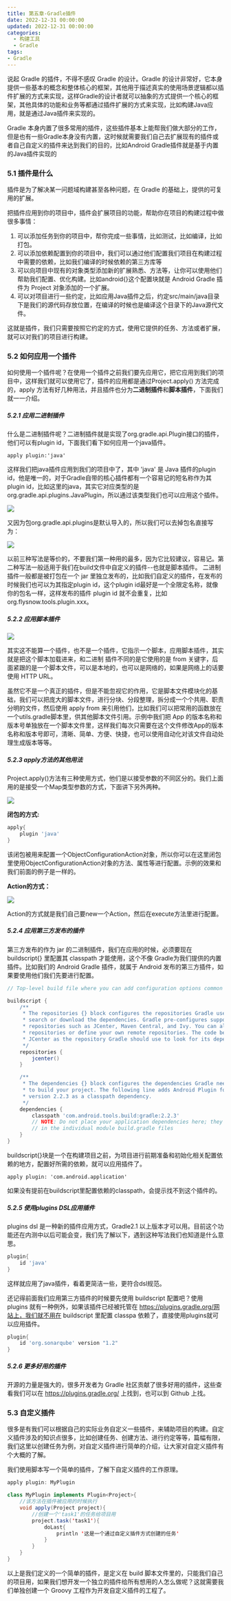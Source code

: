 ```yaml
---
title: 第五章-Gradle插件
date: 2022-12-31 00:00:00
updated: 2022-12-31 00:00:00
categories:
  - 构建工具
  - Gradle
tags:
- Gradle
---
```


说起 Gradle 的插件，不得不感叹 Gradle 的设计。Gradle 的设计非常好，它本身提供一些基本的概念和整体核心的框架，其他用于描述真实的使用场景逻辑都以插件扩展的方式来实现，这样Gradle的设计者就可以抽象的方式提供一个核心的框架，其他具体的功能和业务等都通过插件扩展的方式来实现，比如构建Java应用，就是通过Java插件来实现的。

Gradle 本身内置了很多常用的插件，这些插件基本上能帮我们做大部分的工作，但是也有一些Gradle本身没有内置，这时候就需要我们自己去扩展现有的插件或者自己自定义的插件来达到我们的目的，比如Android Gradle插件就是基于内置的Java插件实现的

### 5.1 插件是什么

插件是为了解决某一问题域构建甚至各种问题，在 Gradle 的基础上，提供的可复用的扩展。

把插件应用到你的项目中，插件会扩展项目的功能，帮助你在项目的构建过程中做很多事情：

1. 可以添加任务到你的项目中，帮你完成一些事情，比如测试，比如编译，比如打包。
2. 可以添加依赖配置到你的项目中，我们可以通过他们配置我们项目在构建过程中需要的依赖，比如我们编译的时候依赖的第三方库等
3. 可以向项目中现有的对象类型添加新的扩展熟悉、方法等，让你可以使用他们帮助我们配置、优化构建。比如android{}这个配置块就是 Android Gradle 插件为 Project 对象添加的一个扩展。
4. 可以对项目进行一些约定，比如应用Java插件之后，约定src/main/java目录下是我们的源代码存放位置，在编译的时候也是编译这个目录下的Java源代文件。

<!-- more -->

这就是插件，我们只需要按照它约定的方式，使用它提供的任务、方法或者扩展，就可以对我们的项目进行构建。

### 5.2 如何应用一个插件

如何使用一个插件呢？在使用一个插件之前我们要先应用它，把它应用到我们的项目中，这样我们就可以使用它了，插件的应用都是通过Project.apply() 方法完成的，apply 方法有好几种用法，并且插件也分为**二进制插件**和**脚本插件**，下面我们就一一介绍。

##### 5.2.1 应用二进制插件

什么是二进制插件呢？二进制插件就是实现了org.gradle.api.Plugin接口的插件，他们可以有plugin id，下面我们看下如何应用一个java插件。

`apply plugin:'java'`

这样我们把java插件应用到我们的项目中了，其中 'java' 是 Java 插件的plugin id，他是唯一的，对于Gradle自带的核心插件都有一个容易记的短名称作为其 plugin id，比如这里的java，其实它对应类型的是org.gradle.api.plugins.JavaPlugin，所以通过该类型我们也可以应用这个插件。

![](http://upload-images.jianshu.io/upload_images/1662509-0ccc0c0110e9e959.png?imageMogr2/auto-orient/strip%7CimageView2/2/w/1240)

又因为包org.gradle.api.plugins是默认导入的，所以我们可以去掉包名直接写为：

![](http://upload-images.jianshu.io/upload_images/1662509-1e8635af92f20291.png?imageMogr2/auto-orient/strip%7CimageView2/2/w/1240)

以前三种写法是等价的，不要我们第一种用的最多，因为它比较建议，容易记。第二种写法一般适用于我们在build文件中自定义的插件--也就是脚本插件。
二进制插件一般都是被打包在一个 jar 里独立发布的，比如我们自定义的插件，在发布的时候我们也可以为其指定plugin id，这个plugin id最好是一个全限定名称，就像你的包名一样，这样发布的插件 plugin id 就不会重复，比如 org.flysnow.tools.plugin.xxx。

##### 5.2.2 应用脚本插件

![](http://upload-images.jianshu.io/upload_images/1662509-79592fa86b10ce47.png?imageMogr2/auto-orient/strip%7CimageView2/2/w/1240)

其实这不能算一个插件，也不是一个插件，它指示一个脚本，应用脚本插件，其实就是把这个脚本加载进来，和二进制 插件不同的是它使用的是 from 关键字，后面紧跟的是一个脚本文件，可以是本地的，也可以是网络的，如果是网络上的话要使用 HTTP URL。

虽然它不是一个真正的插件，但是不能忽视它的作用，它是脚本文件模块化的基础，我们可以把庞大的脚本文件，进行分块、分段整理，拆分成一个个共用、职责分明的文件，然后使用 apply from 来引用他们，比如我们可以把常用的函数放在一个utils.gradle脚本里，供其他脚本文件引用。示例中我们把 App 的版本名称和版本号单独放在一个脚本文件里，这样我们每次只需要在这个文件修改App的版本名称和版本号即可，清晰、简单、方便、快捷，也可以使用自动化对该文件自动处理生成版本等等。

##### 5.2.3 apply方法的其他用法

Project.apply()方法有三种使用方式，他们是以接受参数的不同区分的。我们上面用的是接受一个Map类型参数的方式，下面讲下另外两种。

![](http://upload-images.jianshu.io/upload_images/1662509-eb931be0cba4a485.png?imageMogr2/auto-orient/strip%7CimageView2/2/w/1240)

**闭包的方式:**

```groovy
apply{
    plugin 'java'
}
```

该闭包被用来配置一个ObjectConfigurationAction对象，所以你可以在这里闭包里使用ObjectConfigurationAction对象的方法、属性等进行配置。示例的效果和我们前面的例子是一样的。

**Action的方式：**

![](http://upload-images.jianshu.io/upload_images/1662509-9d9cad9a10ae44b8.png?imageMogr2/auto-orient/strip%7CimageView2/2/w/1240)

Action的方式就是我们自己要new一个Action，然后在execute方法里进行配置。

##### 5.2.4 应用第三方发布的插件

第三方发布的作为 jar 的二进制插件，我们在应用的时候，必须要现在 buildscript{} 里配置其 classpath 才能使用，这个不像 Gradle为我们提供的内置插件。比如我们的 Android Gradle 插件，就属于 Android 发布的第三方插件，如果要使用他们我们先要进行配置。

```groovy
// Top-level build file where you can add configuration options common to all sub-projects/modules.

buildscript {
    /**
     * The repositories {} block configures the repositories Gradle uses to
     * search or download the dependencies. Gradle pre-configures support for remote
     * repositories such as JCenter, Maven Central, and Ivy. You can also use local
     * repositories or define your own remote repositories. The code below defines
     * JCenter as the repository Gradle should use to look for its dependencies.
     */
    repositories {
        jcenter()
    }

    /**
     * The dependencies {} block configures the dependencies Gradle needs to use
     * to build your project. The following line adds Android Plugin for Gradle
     * version 2.2.3 as a classpath dependency.
     */
    dependencies {
        classpath 'com.android.tools.build:gradle:2.2.3'
        // NOTE: Do not place your application dependencies here; they belong
        // in the individual module build.gradle files
    }
}
```

buildscript{}块是一个在构建项目之前，为项目进行前期准备和初始化相关配置依赖的地方，配置好所需的依赖，就可以应用插件了。

`apply plugin: 'com.android.application'`

如果没有提前在buildscript里配置依赖的classpath，会提示找不到这个插件的。

##### 5.2.5 使用plugins DSL应用插件

plugins dsl 是一种新的插件应用方式，Gradle2.1 以上版本才可以用。目前这个功能还在内测中以后可能会变，我们先了解以下，遇到这种写法我们也知道是什么意思。

```groovy
plugin{
    id 'java'
}
```

这样就应用了java插件，看着更简洁一些，更符合dsl规范。

还记得前面我们应用第三方插件的时候要先使用 buildscript 配置吧？使用 plugins 就有一种例外，如果该插件已经被托管在 https://plugins.gradle.org/网站上，我们就不用在 buildscript 里配置 classpa 依赖了，直接使用plugins就可以应用插件。

```groovy
plugin{
    id 'org.sonarqube' version "1.2"
}
```

##### 5.2.6 更多好用的插件

开源的力量是强大的，很多开发者为 Gradle 社区贡献了很多好用的插件，这些查看我们可以在 <https://plugins.gradle.org/> 上找到，也可以到 Github 上找。

### 5.3 自定义插件

很多是有我们可以根据自己的实际业务自定义一些插件，来辅助项目的构建。自定义插件涉及的知识点很多，比如创建任务、创建方法、进行约定等等，篇幅有限，我们这里以创建任务为例，对自定义插件进行简单的介绍，让大家对自定义插件有个大概的了解。

我们使用脚本写一个简单的插件，了解下自定义插件的工作原理。

```java
apply plugin: MyPlugin

class MyPlugin implements Plugin<Project>{
	//该方法在插件被应用的时候执行
	void apply(Project project){
		//创建一个'task1'的任务给项目用
		project.task('task1'){
			doLast{
				println '这是一个通过自定义插件方式创建的任务'
			}
		}
	}
}
```

以上是我们定义的一个简单的插件，是定义在 build 脚本文件里的，只能我们自己的项目用，如果我们想开发一个独立的插件给所有想用的人怎么做呢？这就需要我们单独创建一个 Groovy 工程作为开发自定义插件的工程了。
